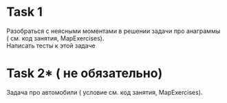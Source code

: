 # Task 1  
Разобраться с неясными моментами в решении задачи про анаграммы ( см. код занятия, MapExercises).  
Написать тесты к этой задаче  

# Task 2* ( не обязательно)  
Задача про автомобили ( условие  см. код занятия, MapExercises).   










  
